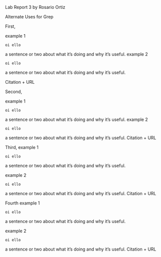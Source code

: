 Lab Report 3
by Rosario Ortiz

Alternate Uses for Grep 

First, 

example 1 
```
oi ello
```
 a sentence or two about what it’s doing and why it’s useful.
example 2
```
oi ello
```
 a sentence or two about what it’s doing and why it’s useful.
 
 Citation + URL 
 
Second, 

example 1 
```
oi ello
```
 a sentence or two about what it’s doing and why it’s useful.
example 2
```
oi ello
```
 a sentence or two about what it’s doing and why it’s useful.
  Citation + URL 

Third, 
example 1 
```
oi ello
```
 a sentence or two about what it’s doing and why it’s useful.
 
example 2
```
oi ello
```
 a sentence or two about what it’s doing and why it’s useful.
  Citation + URL 
 
Fourth
example 1 
```
oi ello
```
 a sentence or two about what it’s doing and why it’s useful.
 
example 2
```
oi ello
```
 a sentence or two about what it’s doing and why it’s useful.
  Citation + URL 
